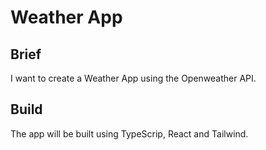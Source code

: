 # Weather App
## Brief
I want to create a Weather App using the Openweather API.
## Build
The app will be built using TypeScrip, React and Tailwind.